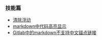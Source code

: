 
### 技能篇

* [清除浮动](清除浮动)
* [markdown中代码高亮显示](markdown中代码高亮显示)
* [Gitlab中的markdown不支持中文锚点链接](Gitlab中的markdown不支持中文锚点链接)